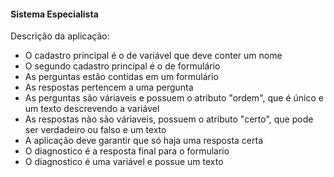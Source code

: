 <h4>Sistema Especialista</h4>
<p> Descrição da aplicação: </p>
<ul>
<li>O cadastro principal é o de variável que deve conter um nome</li>
<li>O segundo cadastro principal é o de formulário</li>
<li>As perguntas estão contidas em um formulário</li>
<li>As respostas pertencem a uma pergunta</li>
<li>As perguntas são váriaveis e possuem o atributo "ordem", que é único e um texto descrevendo a variável</li>
<li>As respostas não são váriaveis, possuem o atributo "certo", que pode ser verdadeiro ou falso e um texto</li>
<li>A aplicação deve garantir que só haja uma resposta certa</li>
<li>O diagnostico é a resposta final para o formulario </li>
<li>O diagnostico é uma variável e possue um texto</li>
</ul>
